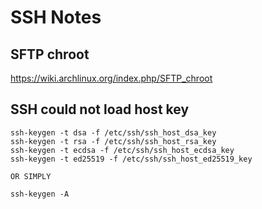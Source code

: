SSH Notes
===

SFTP chroot
-----------
https://wiki.archlinux.org/index.php/SFTP_chroot

SSH could not load host key
---
```shell
ssh-keygen -t dsa -f /etc/ssh/ssh_host_dsa_key
ssh-keygen -t rsa -f /etc/ssh/ssh_host_rsa_key
ssh-keygen -t ecdsa -f /etc/ssh/ssh_host_ecdsa_key
ssh-keygen -t ed25519 -f /etc/ssh/ssh_host_ed25519_key

OR SIMPLY

ssh-keygen -A
```
